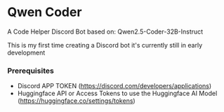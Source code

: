 # Qwen Coder
A Code Helper Discord Bot
based on: Qwen2.5-Coder-32B-Instruct

This is my first time creating a Discord bot 
it's currently still in early development

### Prerequisites
- Discord APP TOKEN (https://discord.com/developers/applications)
- Huggingface API or Access Tokens to use the Huggingface AI Model (https://huggingface.co/settings/tokens)